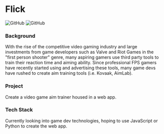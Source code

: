 # Flick
![GitHub](https://img.shields.io/github/license/jordanpramos/Flick)
![GitHub](https://readthedocs.org/projects/flick/badge/?version=latest)

### Background
With the rise of the competitive video gaming industry and large investments from game developers such as Valve and Riot Games in the "first person shooter"
genre, many aspiring gamers use third party tools to train their reaction time and aiming ability. Since professional FPS gamers have recently started using 
and advertising these tools, many game devs have rushed to create aim training tools (i.e. Kovaak, AimLab).

### Project
Create a video game aim trainer housed in a web app.

### Tech Stack
Currently looking into game dev technologies, hoping to use JavaScript or Python to create the web app.
